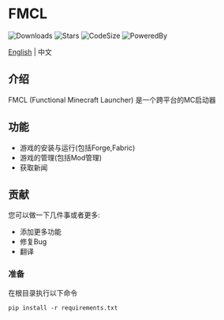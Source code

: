 # FMCL

![Downloads](https://img.shields.io/github/downloads/1604042736/FMCL/total)
![Stars](https://img.shields.io/github/stars/1604042736/FMCL)
![CodeSize](https://img.shields.io/github/languages/code-size/1604042736/FMCL)
![PoweredBy](https://img.shields.io/badge/Powered%20By-YongjianWang-green.svg)

[English](README_en.md) | 中文

## 介绍

FMCL (Functional Minecraft Launcher) 是一个跨平台的MC启动器

## 功能

- 游戏的安装与运行(包括Forge,Fabric)
- 游戏的管理(包括Mod管理)
- 获取新闻

## 贡献

您可以做一下几件事或者更多:

- 添加更多功能
- 修复Bug
- 翻译

### 准备

在根目录执行以下命令

```shell
pip install -r requirements.txt
```

